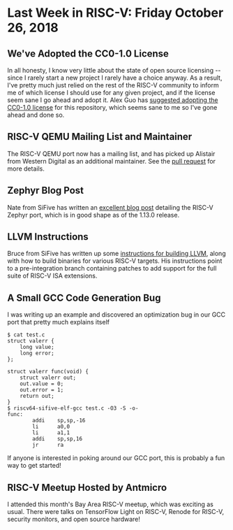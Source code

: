 # Last Week in RISC-V: Friday October 26, 2018

## We've Adopted the CC0-1.0 License

In all honesty, I know very little about the state of open source
licensing -- since I rarely start a new project I rarely have a choice
anyway.  As a result, I've pretty much just relied on the rest of the
RISC-V community to inform me of which license I should use for any
given project, and if the license seem sane I go ahead and adopt it.
Alex Guo has [suggested adopting the CC0-1.0
license](https://github.com/sifive/last-week-in-risc-v/issues/6) for
this repository, which seems sane to me so I've gone ahead and done so.

## RISC-V QEMU Mailing List and Maintainer

The RISC-V QEMU port now has a mailing list, and has picked up Alistair
from Western Digital as an additional maintainer.  See the [pull
request]() for more details.

## Zephyr Blog Post

Nate from SiFive has written an [excellent blog
post](https://www.sifive.com/blog/getting-started-with-zephyr-rtos-v1.13.0-on-risc-v)
detailing the RISC-V Zephyr port, which is in good shape as of the
1.13.0 release.

## LLVM Instructions

Bruce from SiFive has written up some [instructions for building
LLVM](https://github.com/sifive/riscv-llvm#risc-v-llvm), along with how
to build binaries for various RISC-V targets.  His instructions point to
a pre-integration branch containing patches to add support for the full
suite of RISC-V ISA extensions.

## A Small GCC Code Generation Bug

I was writing up an example and discovered an optimization bug in our
GCC port that pretty much explains itself

    $ cat test.c
    struct valerr {
        long value;
        long error;
    };
    
    struct valerr func(void) {
        struct valerr out;
        out.value = 0;
        out.error = 1;
        return out;
    }
    $ riscv64-sifive-elf-gcc test.c -O3 -S -o-
    func:
            addi    sp,sp,-16
            li      a0,0
            li      a1,1
            addi    sp,sp,16
            jr      ra

If anyone is interested in poking around our GCC port, this is probably
a fun way to get started!

## RISC-V Meetup Hosted by Antmicro

I attended this month's Bay Area RISC-V meetup, which was exciting as
usual.  There were talks on TensorFlow Light on RISC-V, Renode for
RISC-V, security monitors, and open source hardware!
